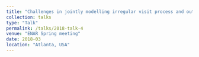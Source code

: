 ```yaml
---
title: "Challenges in jointly modelling irregular visit process and outcome process in observational studies: Review and extension"
collection: talks
type: "Talk"
permalink: /talks/2018-talk-4
venue: "ENAR Spring meeting"
date: 2018-03
location: "Atlanta, USA"
---
```


